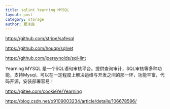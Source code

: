```yaml
---
title: sqlint Yearning MYSQL
layout: post
category: storage
author: 夏泽民
---
```

https://github.com/stripe/safesql

https://github.com/houqp/sqlvet

https://github.com/joereynolds/sql-lint
<!-- more -->
Yearning MYSQL 是一个SQL语句审核平台。提供查询审计，SQL审核等多种功能，支持Mysql，可以在一定程度上解决运维与开发之间的那一环，功能丰富，代码开源，安装部署容易！

https://gitee.com/cookieYe/Yearning

https://blog.csdn.net/o9109003234/article/details/106678596/



